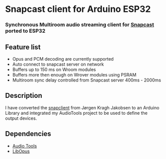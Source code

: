# Snapcast client for Arduino ESP32

### Synchronous Multiroom audio streaming client for [Snapcast](https://github.com/badaix/snapcast) ported to ESP32

## Feature list

- Opus and PCM decoding are currently supported
- Auto connect to snapcast server on network
- Buffers up to 150 ms on Wroom modules
- Buffers more then enough on Wrover modules using PSRAM
- Multiroom sync delay controlled from Snapcast server 400ms - 2000ms

## Description

I have converted the [snapclient](https://github.com/jorgenkraghjakobsen/snapclient) from Jørgen Kragh Jakobsen to an Arduino Library and integrated my AudioTools project to be used to define the output devices.

## Dependencies

- [Audio Tools](https://github.com/pschatzmann/arduino-audio-tools)
- [LibOpus](https://github.com/pschatzmann/arduino-libopus)

